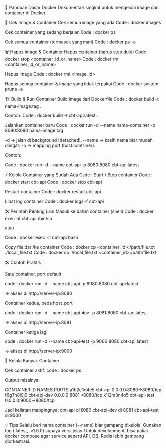 🚀 Panduan Dasar Docker
Dokumentasi singkat untuk mengelola image dan container di Docker.

🔎 Cek Image & Container
Cek semua image yang ada
Code : docker images

Cek container yang sedang berjalan
Code : docker ps

Cek semua container (termasuk yang mati)
Code : docker ps -a

🗑️ Hapus Image & Container
Hapus container (harus stop dulu)
Code : docker stop <container_id_or_name>
Code : docker rm <container_id_or_name>

Hapus image
Code : docker rmi <image_id>

Hapus semua container & image yang tidak terpakai
Code : docker system prune -a

🏗️ Build & Run Container
Build image dari Dockerfile
Code : docker build -t nama-image:tag .

Contoh:
Code : docker build -t cbt-api:latest .

Jalankan container baru
Code : docker run -d --name nama-container -p 8080:8080 nama-image:tag

-d → jalan di background (detached).
--name → kasih nama biar mudah diingat.
-p → mapping port (host:container).

Contoh:

Code : docker run -d --name cbt-api -p 8080:8080 cbt-api:latest

⚡ Kelola Container yang Sudah Ada
Code : Start / Stop container
Code : docker start cbt-api
Code : docker stop cbt-api

Restart container
Code : docker restart cbt-api

Lihat log container
Code : docker logs -f cbt-api

🛠️ Perintah Penting Lain
Masuk ke dalam container (shell)
Code : docker exec -it cbt-api /bin/sh

atau

Code : docker exec -it cbt-api bash

Copy file dari/ke container
Code : docker cp <container_id>:/path/file.txt ./local_file.txt
Code : docker cp ./local_file.txt <container_id>:/path/file.txt

🛠️ Contoh Praktis

Satu container, port default

code : docker run -d --name cbt-api -p 8080:8080 cbt-api:latest

→ akses di http://server-ip:8080

Container kedua, beda host_port

code : docker run -d --name cbt-api-dev -p 8081:8080 cbt-api:latest

→ akses di http://server-ip:8081

Container ketiga lagi

code : docker run -d --name cbt-api-test -p 9000:8080 cbt-api:latest

→ akses di http://server-ip:9000

🔧 Kelola Banyak Container

Cek container aktif:
code : docker ps


Output misalnya:

CONTAINER ID   NAMES         PORTS
a1b2c3d4e5     cbt-api       0.0.0.0:8080->8080/tcp
f6g7h8i9j0     cbt-api-dev   0.0.0.0:8081->8080/tcp
k1l2m3n4o5     cbt-api-test  0.0.0.0:9000->8080/tcp


Jadi keliatan mappingnya:
cbt-api di 8080
cbt-api-dev di 8081
cbt-api-test di 9000

💡 Tips
Selalu beri nama container (--name) biar gampang dikelola.
Gunakan tag (:latest, :v1.0.0) supaya versi jelas.
Untuk development, bisa pakai docker compose agar service seperti API, DB, Redis lebih gampang diorkestrasi.